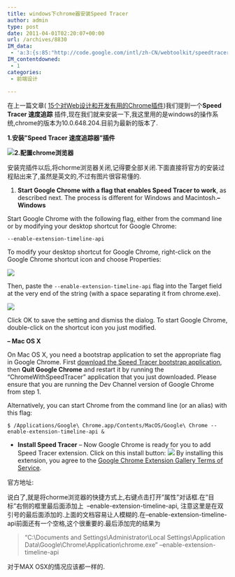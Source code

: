 ```yaml
---
title: windows下chrome器安装Speed Tracer
author: admin
type: post
date: 2011-04-01T02:20:07+00:00
url: /archives/8830
IM_data:
 - 'a:3:{s:85:"http://code.google.com/intl/zh-CN/webtoolkit/speedtracer/images/windows-cmdline-1.png";s:85:"http://code.google.com/intl/zh-CN/webtoolkit/speedtracer/images/windows-cmdline-1.png";s:85:"http://code.google.com/intl/zh-CN/webtoolkit/speedtracer/images/windows-cmdline-2.png";s:77:"http://blog.haohtml.com/wp-content/uploads/2011/04/edfe_windows-cmdline-2.png";s:87:"http://code.google.com/intl/zh-CN/webtoolkit/speedtracer/images/install-speedtracer.png";s:79:"http://blog.haohtml.com/wp-content/uploads/2011/04/5985_install-speedtracer.png";}'
IM_contentdowned:
 - 1
categories:
 - 前端设计

---
```

在上一篇文章( [15个对Web设计和开发有用的Chrome插件](http://blog.haohtml.com/archives/8828))我们提到一个****Speed Tracer 速度追踪**** 插件,现在我们就来安装一下,我这里用的是windows的操作系统,chrome的版本为10.0.648.204.目前为最新的版本了.

**1.安装”Speed Tracer 速度追踪器”插件**

[![](http://blog.haohtml.com/wp-content/uploads/2011/04/speed-tracer-by-google.bmp)][1]**2.配置chrome浏览器**

安装完插件以后,将chorme浏览器关闭,记得要全部关闭.下面直接将官方的安装过程贴出来了,虽然是英文的,不过有图片很容易懂的.

 1. **Start Google Chrome with a flag that enables Speed Tracer to work**, as described next. The process is different for Windows and Macintosh.**– Windows**

Start Google Chrome with the following flag, either from the command line or by modifying your desktop shortcut for Google Chrome:


`--enable-extension-timeline-api`

To modify your desktop shortcut for Google Chrome, right-click on the Google Chrome shortcut icon and choose Properties:


[![](http://blog.haohtml.com/wp-content/uploads/2011/04/windows-cmdline-1.png)](http://blog.haohtml.com/wp-content/uploads/2011/04/windows-cmdline-1.png)

Then, paste the `--enable-extension-timeline-api` flag into the Target field at the very end of the string (with a space separating it from chrome.exe).


[![](http://blog.haohtml.com/wp-content/uploads/2011/04/windows-cmdline-2.png)](http://blog.haohtml.com/wp-content/uploads/2011/04/windows-cmdline-2.png)

Click OK to save the setting and dismiss the dialog. To start Google Chrome, double-click on the shortcut icon you just modified.



 **– Mac OS X**

 On Mac OS X, you need a bootstrap application to set the appropriate flag in Google Chrome. First [download the Speed Tracer bootstrap application][2], then **Quit Google Chrome** and restart it by running the “ChromeWithSpeedTracer” application that you just downloaded. Please ensure that you are running the Dev Channel version of Google Chrome from step 1.

 Alternatively, you can start Chrome from the command line (or an alias) with this flag:



```
$ /Applications/Google\ Chrome.app/Contents/MacOS/Google\ Chrome --enable-extension-timeline-api &
```




 * **Install Speed Tracer** – Now Google Chrome is ready for you to add Speed Tracer extension. Click on this install button:
 [![](http://blog.haohtml.com/wp-content/uploads/2011/04/install-speedtracer.png)][3]
 By installing this extension, you agree to the [Google Chrome Extension Gallery Terms of Service][4].

 官方地址:

 说白了,就是将chorme浏览器的快捷方式上,右键点击打开”属性”对话框.在”目标”右侧的框里最后面添加上  –enable-extension-timeline-api, 注意这里是在双引号的最后面添加的.上面的文档容易让人模糊的.在–enable-extension-timeline-api前面还有一个空格,这个很重要的.最后添加完的结果为

 > “C:\Documents and Settings\Administrator\Local Settings\Application Data\Google\Chrome\Application\chrome.exe” –enable-extension-timeline-api

 对于MAX OSX的情况应该都一样的.

 [1]: http://blog.haohtml.com/wp-content/uploads/2011/04/speed-tracer-by-google.bmp
 [2]: http://dl.google.com/gwt/speedtracer/ChromeWithSpeedTracer.dmg
 [3]: http://blog.haohtml.com/wp-content/uploads/2011/04/install-speedtracer.png
 [4]: https://chrome.google.com/extensions/intl/en/gallery_tos.html